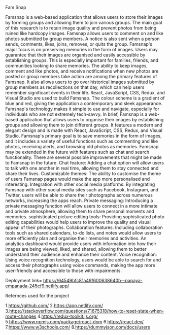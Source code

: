 Fam Snap

Famsnap is a web-based application that allows users to store their images by forming groups and
allowing them to join various groups. The main goal of this research is to retain image quality and
prevent photos from being ruined like hardcopy images. Famsnap allows users to comment on and
like photos submitted by group members. A notice is also sent when a person sends, comments,
likes, joins, removes, or quits the group.
Famsnap's major focus is on preserving memories in the form of images. Users may guarantee that
their images are organised and easily accessible by establishing groups. This is especially important
for families, friends, and communities looking to share memories.
The ability to keep images, comment and like photos, and receive notifications when new photos are
posted or group members take action are among the primary features of Famsnap. It also allows
users to go over historical images submitted by group members as recollections on that day, which
can help users remember significant events in their life.
React, JavaScript, CSS, Redux, and Visual Studio are used to build Famsnap. The colour scheme is a
gradient of blue and red, giving the application a contemporary and sleek appearance. Famsnap's
technology makes it simple to use and navigate, especially for individuals who are not extremely
tech-savvy.
In brief, Famsnap is a web-based application that allows users to organise their images by
establishing groups and allowing them to join different groups. It features a modern and elegant
design and is made with React, JavaScript, CSS, Redux, and Visual Studio. Famsnap's primary goal is
to save memories in the form of images, and it includes a variety of useful functions such as
commenting and like photos, receiving alerts, and browsing old photos as memories. Famsnap may
be extended in the future with features such as chat and search functionality.
There are several possible improvements that might be made to Famsnap in the future.
Chat feature: Adding a chat option will allow users to talk with one another in real time, allowing
them to stay connected and share their lives.
Customizable themes: The ability to customise the theme of users Famsnap pages would make the
app more personalised and interesting.
Integration with other social media platforms: By integrating Famsnap with other social media sites
such as Facebook, Instagram, and Twitter, users will be able to share their photographs across
numerous networks, increasing the apps reach.
Private messaging: Introducing a private messaging function will allow users to connect in a more
intimate and private atmosphere, allowing them to share personal moments and memories.
sophisticated picture editing tools: Providing sophisticated photo editing capabilities would help
users to improve the quality and visual appeal of their photographs.
Collaboration features: Including collaboration tools such as shared calendars, to-do lists, and notes
would allow users to more efficiently plan and organise their memories and activities.
An analytics dashboard would provide users with information into how their images are being
viewed, liked, and shared, allowing them to better understand their audience and enhance their
content.
Voice recognition: Using voice recognition technology, users would be able to search for and access
their photographs using voice commands, making the app more user-friendly and accessible to those
with impairments.

Deployment link= https://64549bfc81a49f600638640b--papaya-empanada-245cf9.netlify.app/

Refernces used for the project

1.https://github.com/ 2.https://app.netlify.com/ 3.https://stackoverflow.com/questions/71675318/how-to-reset-state-when-route-changes 4.https://redux-toolkit.js.org/ 5.https://www.npmjs.com/package/react-dom 6.https://react.dev/ 7.https://www.w3schools.com/ 8.https://dummyjson.com/docs/users
